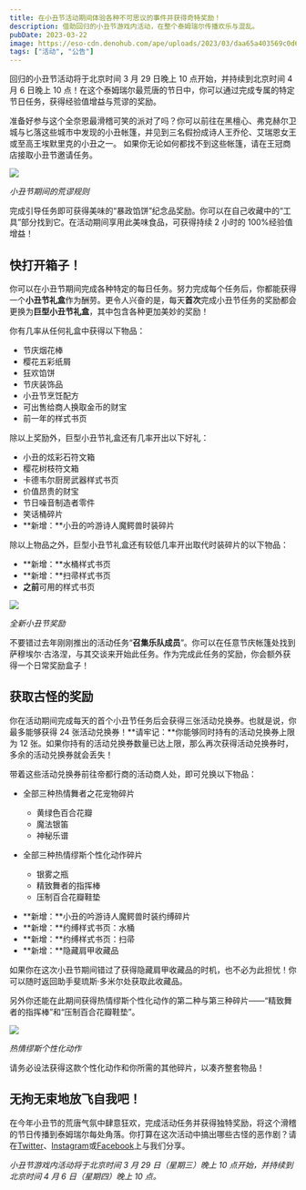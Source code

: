 ```yaml
---
title: 在小丑节活动期间体验各种不可思议的事件并获得奇特奖励！
description: 借助回归的小丑节游戏内活动，在整个泰姆瑞尔传播欢乐与混乱。
pubDate: 2023-03-22
image: https://eso-cdn.denohub.com/ape/uploads/2023/03/daa65a403569c0d648e46c16a1a2e4f4.jpg
tags: ["活动", "公告"]
---
```


回归的小丑节活动将于北京时间 3 月 29 日晚上 10 点开始，并持续到北京时间 4 月 6 日晚上 10
点！在这个泰姆瑞尔最荒唐的节日中，你可以通过完成专属的特定节日任务，获得经验值增益与荒谬的奖励。

准备好参与这个全奈恩最滑稽可笑的派对了吗？你可以前往在黑檀心、弗克赫尔卫城与匕落这些城市中发现的小丑帐篷，并见到三名假扮成诗人王乔伦、艾瑞恩女王或至高王埃默里克的小丑之一。
如果你无论如何都找不到这些帐篷，请在王冠商店接取小丑节邀请任务。

![](https://eso-cdn.denohub.com/ape/uploads/2023/03/fccaa50cd46182ba464448c29c01b9fe.jpg)

<p class="text-gray-500 text-sm text-center"><i>小丑节期间的荒谬规则</i></p>

完成引导任务即可获得美味的“暴政馅饼”纪念品奖励。你可以在自己收藏中的“工具”部分找到它。在活动期间享用此美味食品，可获得持续
2 小时的 100%经验值增益！

## 快打开箱子！

你可以在小丑节期间完成各种特定的每日任务。努力完成每个任务后，你都能获得一个**小丑节礼盒**作为酬劳。更令人兴奋的是，每天**首次**完成小丑节任务的奖励都会更换为**巨型小丑节礼盒**，其中包含各种更加美妙的奖励！

你有几率从任何礼盒中获得以下物品：

- 节庆烟花棒
- 樱花五彩纸屑
- 狂欢馅饼
- 节庆装饰品
- 小丑节烹饪配方
- 可出售给商人换取金币的财宝
- 前一年的样式书页

除以上奖励外，巨型小丑节礼盒还有几率开出以下好礼：

- 小丑的炫彩石符文箱
- 樱花树枝符文箱
- 卡德韦尔厨房武器样式书页
- 价值昂贵的财宝
- 节日噪音制造者零件
- 笑话桶碎片
- **新增：**小丑的吟游诗人魔鳄兽时装碎片

除以上物品之外，巨型小丑节礼盒还有较低几率开出取代时装碎片的以下物品：

- **新增：**水桶样式书页
- **新增：**扫帚样式书页
- **之前**可用的样式书页

![](https://eso-cdn.denohub.com/ape/uploads/2023/03/7228d14447202c8b3467a3f42127b05f.jpg)

<p class="text-gray-500 text-sm text-center"><i>全新小丑节奖励</i></p>

不要错过去年刚刚推出的活动任务“**召集乐队成员**”。你可以在任意节庆帐篷处找到萨穆埃尔·古洛涅，与其交谈来开始此任务。作为完成此任务的奖励，你会额外获得一个日常奖励盒子！

## 获取古怪的奖励

你在活动期间完成每天的首个小丑节任务后会获得三张活动兑换券。也就是说，你最多能够获得 24
张活动兑换券！**请牢记：**你能够同时持有的活动兑换券上限为 12
张。如果你持有的活动兑换券数量已达上限，那么再次获得活动兑换券时，多余的活动兑换券就会丢失！

带着这些活动兑换券前往帝都行商的活动商人处，即可兑换以下物品：

- 全部三种热情舞者之花宠物碎片

  - 黄绿色百合花瓣
  - 魔法银笛
  - 神秘乐谱

<!---->

- 全部三种热情缪斯个性化动作碎片

  - 银雾之瓶
  - 精致舞者的指挥棒
  - 压制百合花瓣鞋垫

<!---->

- **新增：**小丑的吟游诗人魔鳄兽时装约缚碎片
- **新增：**约缚样式书页：水桶
- **新增：**约缚样式书页：扫帚
- **新增：**隐藏肩甲收藏品

如果你在这次小丑节期间错过了获得隐藏肩甲收藏品的时机，也不必为此担忧！你可以随时返回助手斐琉斯·多米尔处获取此收藏品。

另外你还能在此期间获得热情缪斯个性化动作的第二种与第三种碎片——“精致舞者的指挥棒”和“压制百合花瓣鞋垫”。

![](https://eso-cdn.denohub.com/ape/uploads/2023/01/532d5e97fde64bd4a809262b5f486bee.jpg)

<p class="text-gray-500 text-sm text-center"><i>热情缪斯个性化动作</i></p>

请务必设法获得这款个性化动作和你所需的其他碎片，以凑齐整套物品！

## 无拘无束地放飞自我吧！

在今年小丑节的荒唐气氛中肆意狂欢，完成活动任务并获得独特奖励，将这个滑稽的节日传播到泰姆瑞尔每处角落。你打算在这次活动中搞出哪些古怪的恶作剧？请在[Twitter](https://twitter.com/TESOnline)、[Instagram](https://www.instagram.com/elderscrollsonline/)或[Facebook](https://www.facebook.com/ElderScrollsOnline)上与我们分享。

_小丑节游戏内活动将于北京时间 3 月 29 日（星期三）晚上 10 点开始，并持续到北京时间 4 月 6 日（星期四）晚上 10 点。_
